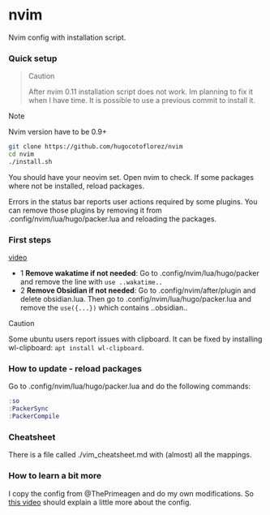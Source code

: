 # nvim

Nvim config with installation script.

### Quick setup

>> [!CAUTION]
> After nvim 0.11 installation script does not work. Im planning to
> fix it when I have time. It is possible to use a previous commit to
> install it.

> [!NOTE]
> Nvim version have to be 0.9+
``` sh
git clone https://github.com/hugocotoflorez/nvim
cd nvim
./install.sh
```

You should have your neovim set. Open nvim to check. If some
packages where not be installed, reload packages.

Errors in the status bar reports user actions required
by some plugins. You can remove those plugins by removing it
from .config/nvim/lua/hugo/packer.lua and reloading the
packages.

### First steps

[video](https://youtu.be/hmRQnlduRI0?si=D3b94qrLLSUw36vj)

- 1 **Remove wakatime if not needed**: Go to .config/nvim/lua/hugo/packer and remove the line with `use ..wakatime..`
- 2 **Remove Obsidian if not needed**: Go to .config/nvim/after/plugin and delete obsidian.lua. Then go to .config/nvim/lua/hugo/packer.lua and remove the `use({...})` which contains ..obsidian..

> [!CAUTION]
> Some ubuntu users report issues with clipboard. It can be fixed by installing wl-clipboard: `apt install wl-clipboard`.

### How to update - reload packages

Go to .config/nvim/lua/hugo/packer.lua and do the following commands:

```lua
:so
:PackerSync
:PackerCompile
```

### Cheatsheet

There is a file called ./vim_cheatsheet.md with (almost) all the mappings.

### How to learn a bit more

I copy the config from @ThePrimeagen and do my own modifications.
So [this video](https://youtu.be/w7i4amO_zaE?si=fkHsVl8H6WOGavTf) should explain a little more about the config.
